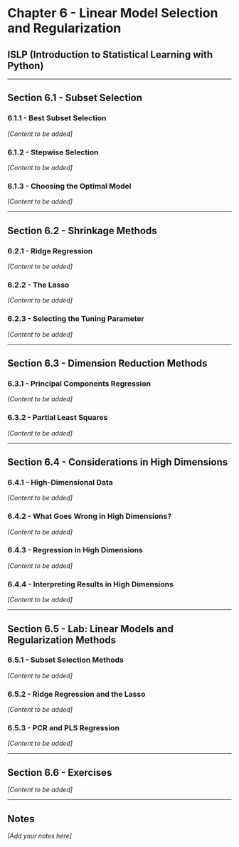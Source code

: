 # Chapter 6 - Linear Model Selection and Regularization

## ISLP (Introduction to Statistical Learning with Python)

---

## Section 6.1 - Subset Selection

### 6.1.1 - Best Subset Selection
*[Content to be added]*

### 6.1.2 - Stepwise Selection
*[Content to be added]*

### 6.1.3 - Choosing the Optimal Model
*[Content to be added]*

---

## Section 6.2 - Shrinkage Methods

### 6.2.1 - Ridge Regression
*[Content to be added]*

### 6.2.2 - The Lasso
*[Content to be added]*

### 6.2.3 - Selecting the Tuning Parameter
*[Content to be added]*

---

## Section 6.3 - Dimension Reduction Methods

### 6.3.1 - Principal Components Regression
*[Content to be added]*

### 6.3.2 - Partial Least Squares
*[Content to be added]*

---

## Section 6.4 - Considerations in High Dimensions

### 6.4.1 - High-Dimensional Data
*[Content to be added]*

### 6.4.2 - What Goes Wrong in High Dimensions?
*[Content to be added]*

### 6.4.3 - Regression in High Dimensions
*[Content to be added]*

### 6.4.4 - Interpreting Results in High Dimensions
*[Content to be added]*

---

## Section 6.5 - Lab: Linear Models and Regularization Methods

### 6.5.1 - Subset Selection Methods
*[Content to be added]*

### 6.5.2 - Ridge Regression and the Lasso
*[Content to be added]*

### 6.5.3 - PCR and PLS Regression
*[Content to be added]*

---

## Section 6.6 - Exercises
*[Content to be added]*

---

## Notes
*[Add your notes here]*
